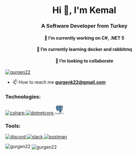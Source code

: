 
<h1 align="center">Hi 👋, I'm Kemal</h1>
<h3 align="center">A Software Developer from Turkey</h3>
<h4 align="center">🔭 I’m currently working on C#, .NET 5 </h4>
<h4 align="center">🌱 I’m currently learning docker and rabbitmq </h4>
<h4 align="center">👯 I’m looking to collaborate </h4>

</p>
<p align="left"> <a href="https://github.com/ryo-ma/github-profile-trophy"><img src="https://github-profile-trophy.vercel.app/?username=gurgen22" alt="gurgen22" /></a> </p>

- 📫 How to reach me **gurgenk22@gmail.com**

<h3 align="left">Technologies:</h3>
<p align="left"> 
  
<a href="https://docs.microsoft.com/en-us/dotnet/csharp/" target="_blank"> <img src="https://seeklogo.com/images/C/c-sharp-c-logo-02F17714BA-seeklogo.com.png" alt="csharp" width="27" height="30"/> </a>
<a href="https://dotnet.microsoft.com/" target="_blank"> <img src="https://upload.wikimedia.org/wikipedia/commons/thumb/e/ee/.NET_Core_Logo.svg/1200px-.NET_Core_Logo.svg.png" alt="dotnetcore" width="30" height="30"/> </a>
<a href="https://www.postgresql.org" target="_blank"> <img src="https://raw.githubusercontent.com/devicons/devicon/master/icons/postgresql/postgresql-original-wordmark.svg" alt="postgresql" width="30" height="30"/> </a>

  
  <h3 align="left">Tools:</h3>
  <a href="https://discord.com/" target="_blank"> <img src="https://cdn4.iconfinder.com/data/icons/logos-and-brands/512/91_Discord_logo_logos-512.png" alt="discord" width="30" height="30"/> </a> 
<a href="https://slack.com/intl/en-tr/" target="_blank"> <img src="https://cdn.brandfolder.io/5H442O3W/as/pl546j-7le8zk-4nzzs1/Slack_Mark_Web.png" alt="slack" width="37" height="37"/> </a>
<a href="https://postman.com" target="_blank"> <img src="https://www.vectorlogo.zone/logos/getpostman/getpostman-icon.svg" alt="postman" width="30" height="30"/> </a>

</p>
<p><img align="left" src="https://github-readme-stats.vercel.app/api/top-langs?username=gurgen22&show_icons=true&theme=radical&locale=en&layout=compact" alt="gurgen22" /></p>
<p>&nbsp;<img align="center" src="https://github-readme-stats.vercel.app/api?username=gurgen22&show_icons=true&theme=dark&locale=en" alt="gurgen22" width="50%" /></p>
